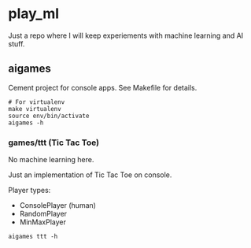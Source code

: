 # play_ml

Just a repo where I will keep experiements with machine learning and AI stuff.

## aigames

Cement project for console apps. See Makefile for details.

```
# For virtualenv
make virtualenv
source env/bin/activate
aigames -h
```

### games/ttt (Tic Tac Toe)

No machine learning here. 

Just an implementation of Tic Tac Toe on console. 

Player types:
* ConsolePlayer (human)
* RandomPlayer
* MinMaxPlayer

```
aigames ttt -h
```

